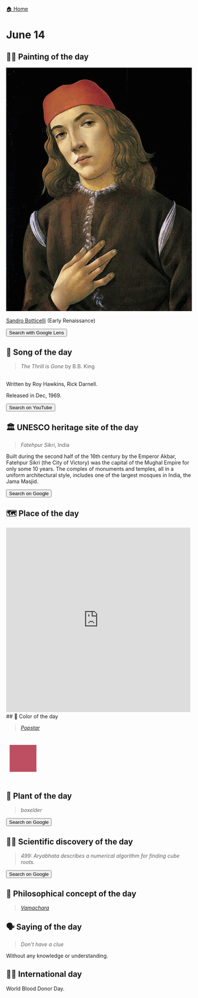 
[🏠 Home](../../index.md)

# June 14

## 🧑‍🎨 Painting of the day

<img width="600" src="../img/Sandro_Botticelli_6.jpg">

[Sandro Botticelli](http://en.wikipedia.org/wiki/Sandro_Botticelli) (Early Renaissance)

<button class="btn btn-success"
onclick=" window.open('https://lens.google.com/uploadbyurl?url=https://iretes.github.io/one-a-day/data/img/Sandro_Botticelli_6.jpg','_blank')">
Search with Google Lens
</button>

## 🎼 Song of the day

> *The Thrill is Gone*
by B.B. King

<br />Written by Roy Hawkins, Rick Darnell.

Released in Dec, 1969.

<button class="btn btn-success"
onclick=" window.open('http://www.youtube.com/search?q=The Thrill is Gone by B.B. King','_blank')">
Search on YouTube
</button>

## 🏛️ UNESCO heritage site of the day

> *Fatehpur Sikri*, India

<p>Built during the second half of the 16th century by the Emperor Akbar, Fatehpur Sikri (the City of Victory) was the capital of the Mughal Empire for only some 10 years. The complex of monuments and temples, all in a uniform architectural style, includes one of the largest mosques in India, the Jama Masjid.</p>

<button class="btn btn-success"
onclick=" window.open('http://www.google.com/search?q=Fatehpur Sikri','_blank')">
Search on Google
</button>

## 🗺️ Place of the day

<iframe
src="https://www.mapcrunch.com"
name="mapcrunch"
width="500"
height="500"
allowTransparency="true"
scrolling="no"
frameborder="0"
>
</iframe>
## 🎨 Color of the day

> *[Popstar](https://en.wikipedia.org/wiki/Red-violet#Popstar)*

<div style="color:#BE4F62; font-size: 100px;">&#9632;</div>

## 🌿 Plant of the day

> *boxelder*

<button class="btn btn-success"
onclick=" window.open('http://www.google.com/search?q=boxelder','_blank')">
Search on Google
</button>

## 🧑‍🔬 Scientific discovery of the day

> *499: Aryabhata describes a numerical algorithm for finding cube roots.*

<button class="btn btn-success"
onclick=" window.open('http://www.google.com/search?q=499: Aryabhata describes a numerical algorithm for finding cube roots.','_blank')"> 
Search on Google
</button>

## 💭 Philosophical concept of the day

> *[Vamachara](https://en.wikipedia.org/wiki/Vamachara)*

## 🗣️ Saying of the day

> *Don't have a clue*

Without any knowledge or understanding. 

## 🏳️‍🌈 International day

World Blood Donor Day.